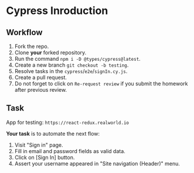 # Cypress Inroduction

## Workflow

1. Fork the repo.
1. Clone **your** forked repository.
1. Run the command `npm i -D @types/cypress@latest`.
1. Create a new branch `git checkout -b testing`.
1. Resolve tasks in the `cypress`/`e2e`/`signIn.cy.js`.
1. Create a pull request.
1. Do not forget to click on `Re-request review` if you submit the homework after previous review.

## Task

App for testing: `https://react-redux.realworld.io`

**Your task** is to automate the next flow:

1. Visit "Sign in" page.
1. Fill in email and password fields as valid data.
1. Click on [Sign In] button.
1. Assert your username appeared in "Site navigation (Header)" menu.
